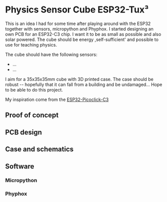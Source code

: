 # Physics Sensor Cube ESP32-Tux³

This is an idea I had for some time after playing around with the ESP32 together with sensors, micropython and Phyphox. I started designing an own PCB for an ESP32-C3 chip. I want it to be as small as possible and also solar powered. The cube should be energy ,self-sufficient' and possible to use for teaching physics. 

The cube should have the following sensors:
- ...
- ...

I aim for a 35x35x35mm cube with 3D printed case. The case should be robust -- hopefully that it can fall from a building and be undamaged... Hope to be able to do this project. 

My inspiration come from the [ESP32-Picoclick-C3](https://github.com/makermoekoe/Picoclick-C3)

## Proof of concept

## PCB design

## Case and schematics

## Software

### Micropython
### Phyphox
